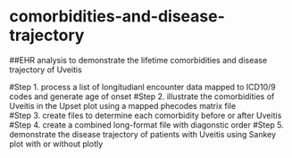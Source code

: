 # comorbidities-and-disease-trajectory
##EHR analysis to demonstrate the lifetime comorbidities and disease trajectory of Uveitis 

#Step 1. process a list of longitudianl encounter data mapped to ICD10/9 codes and generate age of onset
#Step 2. illustrate the comorbidities of Uveitis in the Upset plot using a mapped phecodes matrix file  
#Step 3. create files to determine each comorbidity before or after Uveitis
#Step 4. create a combined long-format file with diagonstic order
#Step 5. demonstrate the disease trajectory of patients with Uveitis using Sankey plot with or without plotly 
